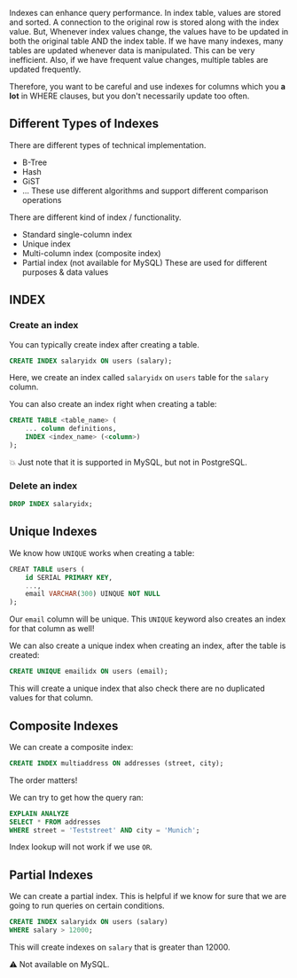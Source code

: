 
Indexes can enhance query performance.
In index table, values are stored and sorted. A connection to the original row is stored along with the index value.
But, Whenever index values change, the values have to be updated in both the original table AND the index table.
If we have many indexes, many tables are updated whenever data is manipulated. This can be very inefficient.
Also, if we have frequent value changes, multiple tables are updated frequently.

Therefore, you want to be careful and use indexes for columns which you **a lot** in WHERE clauses, but you don't necessarily update too often.

## Different Types of Indexes

There are different types of technical implementation.
- B-Tree
- Hash
- GiST
- ...
These use different algorithms and support different comparison operations

There are different kind of index / functionality.
- Standard single-column index
- Unique index
- Multi-column index (composite index)
- Partial index (not available for MySQL)
These are used for different purposes & data values

## INDEX

### Create an index

You can typically create index after creating a table.
```sql
CREATE INDEX salaryidx ON users (salary);
```
Here, we create an index called `salaryidx` on `users` table for the `salary` column.

You can also create an index right when creating a table:
```sql
CREATE TABLE <table_name> (
	... column definitions,
	INDEX <index_name> (<column>)
);
```
💥 Just note that it is supported in MySQL, but not in PostgreSQL.

### Delete an index

```sql
DROP INDEX salaryidx;
```

## Unique Indexes

We know how `UNIQUE` works when creating a table:
```sql
CREAT TABLE users (
	id SERIAL PRIMARY KEY,
	...,
	email VARCHAR(300) UINQUE NOT NULL
);
```
Our `email` column will be unique.
This `UNIQUE` keyword also creates an index for that column as well!

We can also create a unique index when creating an index, after the table is created:
```sql
CREATE UNIQUE emailidx ON users (email);
```
This will create a unique index that also check there are no duplicated values for that column.

## Composite Indexes

We can create a composite index:
```sql
CREATE INDEX multiaddress ON addresses (street, city);
```
The order matters!

We can try to get how the query ran:
```sql
EXPLAIN ANALYZE
SELECT * FROM addresses
WHERE street = 'Teststreet' AND city = 'Munich';
```
Index lookup will not work if we use `OR`.

## Partial Indexes

We can create a partial index.
This is helpful if we know for sure that we are going to run queries on certain conditions.

```sql
CREATE INDEX salaryidx ON users (salary)
WHERE salary > 12000;
```
This will create indexes on `salary` that is greater than 12000.

⚠️ Not available on MySQL.
